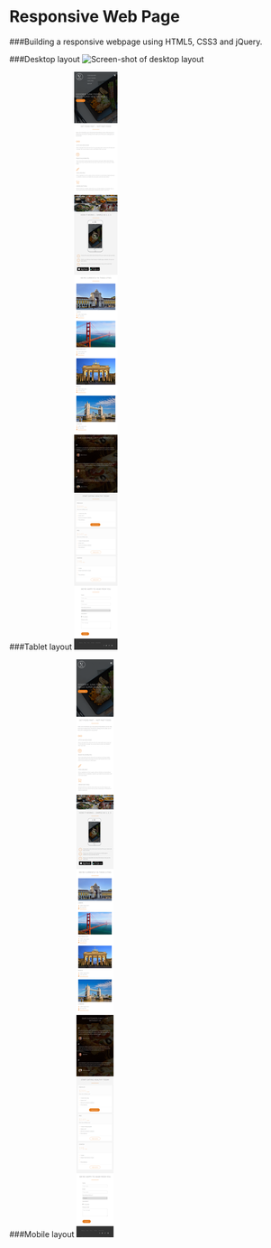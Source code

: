 # Responsive Web Page

###Building a responsive webpage using HTML5, CSS3 and jQuery.

###Desktop layout
![Screen-shot of desktop layout](/screen-shots/desktop-screen-shot.png)

###Tablet layout
![Screen-shot of tablet layout](/screen-shots/tablet-screen-shot.png)

###Mobile layout
![Screen-shot of mobile layout](/screen-shots/mobile-screen-shot.png)
